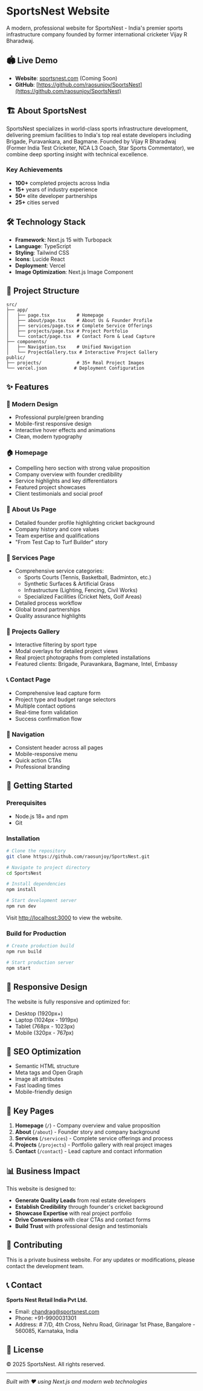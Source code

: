 # SportsNest Website

A modern, professional website for SportsNest - India's premier sports infrastructure company founded by former international cricketer Vijay R Bharadwaj.

## 🏟️ Live Demo

- **Website**: [sportsnest.com](https://sportsnest.com) (Coming Soon)
- **GitHub**: [https://github.com/raosunjoy/SportsNest](https://github.com/raosunjoy/SportsNest)

## 🏗️ About SportsNest

SportsNest specializes in world-class sports infrastructure development, delivering premium facilities to India's top real estate developers including Brigade, Puravankara, and Bagmane. Founded by Vijay R Bharadwaj (Former India Test Cricketer, NCA L3 Coach, Star Sports Commentator), we combine deep sporting insight with technical excellence.

### Key Achievements
- **100+** completed projects across India
- **15+** years of industry experience
- **50+** elite developer partnerships
- **25+** cities served

## 🛠️ Technology Stack

- **Framework**: Next.js 15 with Turbopack
- **Language**: TypeScript
- **Styling**: Tailwind CSS
- **Icons**: Lucide React
- **Deployment**: Vercel
- **Image Optimization**: Next.js Image Component

## 📁 Project Structure

```
src/
├── app/
│   ├── page.tsx          # Homepage
│   ├── about/page.tsx    # About Us & Founder Profile
│   ├── services/page.tsx # Complete Service Offerings
│   ├── projects/page.tsx # Project Portfolio
│   └── contact/page.tsx  # Contact Form & Lead Capture
├── components/
│   ├── Navigation.tsx    # Unified Navigation
│   └── ProjectGallery.tsx # Interactive Project Gallery
public/
├── projects/             # 35+ Real Project Images
└── vercel.json          # Deployment Configuration
```

## ✨ Features

### 🎨 Modern Design
- Professional purple/green branding
- Mobile-first responsive design
- Interactive hover effects and animations
- Clean, modern typography

### 🏠 Homepage
- Compelling hero section with strong value proposition
- Company overview with founder credibility
- Service highlights and key differentiators
- Featured project showcases
- Client testimonials and social proof

### 👤 About Us Page
- Detailed founder profile highlighting cricket background
- Company history and core values
- Team expertise and qualifications
- "From Test Cap to Turf Builder" story

### 🔧 Services Page
- Comprehensive service categories:
  - Sports Courts (Tennis, Basketball, Badminton, etc.)
  - Synthetic Surfaces & Artificial Grass
  - Infrastructure (Lighting, Fencing, Civil Works)
  - Specialized Facilities (Cricket Nets, Golf Areas)
- Detailed process workflow
- Global brand partnerships
- Quality assurance highlights

### 📸 Projects Gallery
- Interactive filtering by sport type
- Modal overlays for detailed project views
- Real project photographs from completed installations
- Featured clients: Brigade, Puravankara, Bagmane, Intel, Embassy

### 📞 Contact Page
- Comprehensive lead capture form
- Project type and budget range selectors
- Multiple contact options
- Real-time form validation
- Success confirmation flow

### 🧭 Navigation
- Consistent header across all pages
- Mobile-responsive menu
- Quick action CTAs
- Professional branding

## 🚀 Getting Started

### Prerequisites
- Node.js 18+ and npm
- Git

### Installation

```bash
# Clone the repository
git clone https://github.com/raosunjoy/SportsNest.git

# Navigate to project directory
cd SportsNest

# Install dependencies
npm install

# Start development server
npm run dev
```

Visit [http://localhost:3000](http://localhost:3000) to view the website.

### Build for Production

```bash
# Create production build
npm run build

# Start production server
npm start
```

## 📱 Responsive Design

The website is fully responsive and optimized for:
- Desktop (1920px+)
- Laptop (1024px - 1919px)
- Tablet (768px - 1023px)
- Mobile (320px - 767px)

## 🎯 SEO Optimization

- Semantic HTML structure
- Meta tags and Open Graph
- Image alt attributes
- Fast loading times
- Mobile-friendly design

## 🔗 Key Pages

1. **Homepage** (`/`) - Company overview and value proposition
2. **About** (`/about`) - Founder story and company background  
3. **Services** (`/services`) - Complete service offerings and process
4. **Projects** (`/projects`) - Portfolio gallery with real project images
5. **Contact** (`/contact`) - Lead capture and contact information

## 📊 Business Impact

This website is designed to:
- **Generate Quality Leads** from real estate developers
- **Establish Credibility** through founder's cricket background
- **Showcase Expertise** with real project portfolio
- **Drive Conversions** with clear CTAs and contact forms
- **Build Trust** with professional design and testimonials

## 🤝 Contributing

This is a private business website. For any updates or modifications, please contact the development team.

## 📞 Contact

**Sports Nest Retail India Pvt Ltd.**
- Email: chandrag@sportsnest.com
- Phone: +91-9900031301
- Address: # 7/D, 4th Cross, Nehru Road, Girinagar 1st Phase, Bangalore - 560085, Karnataka, India

## 📝 License

© 2025 SportsNest. All rights reserved.

---

*Built with ❤️ using Next.js and modern web technologies*

